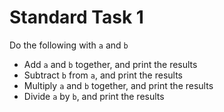 # Standard Task 1
Do the following with `a` and `b`

* Add `a` and `b` together, and print the results
* Subtract `b` from `a`, and print the results
* Multiply `a` and `b` together, and print the results
* Divide `a` by `b`, and print the results